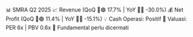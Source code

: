 📊 SMRA Q2 2025
📈 Revenue (QoQ 🔼🟢 17.7% | YoY 🔻🔴 -30.0%)
💰 Net Profit (QoQ 🔼🟢 11.4% | YoY 🔻🔴 -15.1%)
💡 Cash Operasi: Positif
🧮 Valuasi: PER 6x | PBV 0.6x
🧱 Fundamental perlu dicermati
